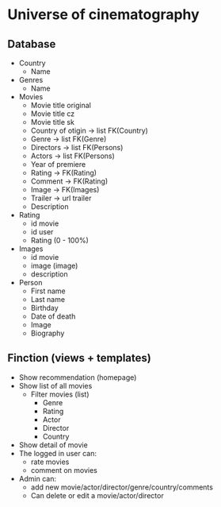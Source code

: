 # Universe of cinematography

## Database
- Country
  - Name
- Genres
  - Name
- Movies
  - Movie title original
  - Movie title cz
  - Movie title sk
  - Country of otigin -> list FK(Country)
  - Genre -> list FK(Genre)
  - Directors -> list FK(Persons)
  - Actors -> list FK(Persons)
  - Year of premiere
  - Rating -> FK(Rating)
  - Comment -> FK(Rating)
  - Image -> FK(Images)
  - Trailer -> url trailer
  - Description
- Rating
  - id movie
  - id user
  - Rating (0 - 100%)
- Images
  - id movie
  - image (image)
  - description
- Person
  - First name
  - Last name
  - Birthday
  - Date of death
  - Image
  - Biography

## Finction (views + templates)

- Show recommendation (homepage)
- Show list of all movies
  - Filter movies (list)
    - Genre
    - Rating
    - Actor
    - Director
    - Country
- Show detail of movie
- The logged in user can:
   - rate movies
   - comment on movies
- Admin can:
   - add new movie/actor/director/genre/country/comments
   - Can delete or edit a movie/actor/director
